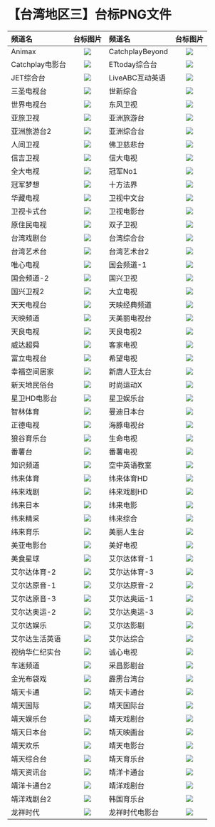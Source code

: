 # 【台湾地区三】台标PNG文件
|频道名|台标图片|频道名|台标图片|
|:---|:---:|:---|:---:|
|Animax|<img src="https://raw.githubusercontent.com/xiaolvdouya/TV-LOGO/refs/heads/main/%E5%8F%B0%E6%B9%BE%E4%BA%8C/Animax.png">|CatchplayBeyond|<img src="https://raw.githubusercontent.com/xiaolvdouya/TV-LOGO/refs/heads/main/%E5%8F%B0%E6%B9%BE%E4%BA%8C/CatchplayBeyond.png">|
|Catchplay电影台|<img src="https://raw.githubusercontent.com/xiaolvdouya/TV-LOGO/refs/heads/main/%E5%8F%B0%E6%B9%BE%E4%BA%8C/Catchplay电影台.png">|ETtoday综合台|<img src="https://raw.githubusercontent.com/xiaolvdouya/TV-LOGO/refs/heads/main/%E5%8F%B0%E6%B9%BE%E4%BA%8C/ETtoday综合台.png">|
|JET综合台|<img src="https://raw.githubusercontent.com/xiaolvdouya/TV-LOGO/refs/heads/main/%E5%8F%B0%E6%B9%BE%E4%BA%8C/JET综合台.png">|LiveABC互动英语|<img src="https://raw.githubusercontent.com/xiaolvdouya/TV-LOGO/refs/heads/main/%E5%8F%B0%E6%B9%BE%E4%BA%8C/LiveABC互动英语.png">|
|三圣电视台|<img src="https://raw.githubusercontent.com/xiaolvdouya/TV-LOGO/refs/heads/main/%E5%8F%B0%E6%B9%BE%E4%BA%8C/三圣电视台.png">|世新综合|<img src="https://raw.githubusercontent.com/xiaolvdouya/TV-LOGO/refs/heads/main/%E5%8F%B0%E6%B9%BE%E4%BA%8C/世新综合.png">|
|世界电视台|<img src="https://raw.githubusercontent.com/xiaolvdouya/TV-LOGO/refs/heads/main/%E5%8F%B0%E6%B9%BE%E4%BA%8C/世界电视台.png">|东风卫视|<img src="https://raw.githubusercontent.com/xiaolvdouya/TV-LOGO/refs/heads/main/%E5%8F%B0%E6%B9%BE%E4%BA%8C/东风卫视.png">|
|亚旅卫视|<img src="https://raw.githubusercontent.com/xiaolvdouya/TV-LOGO/refs/heads/main/%E5%8F%B0%E6%B9%BE%E4%BA%8C/亚旅卫视.png">|亚洲旅游台|<img src="https://raw.githubusercontent.com/xiaolvdouya/TV-LOGO/refs/heads/main/%E5%8F%B0%E6%B9%BE%E4%BA%8C/亚洲旅游台.png">|
|亚洲旅游台2|<img src="https://raw.githubusercontent.com/xiaolvdouya/TV-LOGO/refs/heads/main/%E5%8F%B0%E6%B9%BE%E4%BA%8C/亚洲旅游台2.png">|亚洲综合台|<img src="https://raw.githubusercontent.com/xiaolvdouya/TV-LOGO/refs/heads/main/%E5%8F%B0%E6%B9%BE%E4%BA%8C/亚洲综合台.png">|
|人间卫视|<img src="https://raw.githubusercontent.com/xiaolvdouya/TV-LOGO/refs/heads/main/%E5%8F%B0%E6%B9%BE%E4%BA%8C/人间卫视.png">|佛卫慈悲台|<img src="https://raw.githubusercontent.com/xiaolvdouya/TV-LOGO/refs/heads/main/%E5%8F%B0%E6%B9%BE%E4%BA%8C/佛卫慈悲台.png">|
|信吉卫视|<img src="https://raw.githubusercontent.com/xiaolvdouya/TV-LOGO/refs/heads/main/%E5%8F%B0%E6%B9%BE%E4%BA%8C/信吉卫视.png">|信大电视|<img src="https://raw.githubusercontent.com/xiaolvdouya/TV-LOGO/refs/heads/main/%E5%8F%B0%E6%B9%BE%E4%BA%8C/信大电视.png">|
|全大电视|<img src="https://raw.githubusercontent.com/xiaolvdouya/TV-LOGO/refs/heads/main/%E5%8F%B0%E6%B9%BE%E4%BA%8C/全大电视.png">|冠军No1|<img src="https://raw.githubusercontent.com/xiaolvdouya/TV-LOGO/refs/heads/main/%E5%8F%B0%E6%B9%BE%E4%BA%8C/冠军No1.png">|
|冠军梦想|<img src="https://raw.githubusercontent.com/xiaolvdouya/TV-LOGO/refs/heads/main/%E5%8F%B0%E6%B9%BE%E4%BA%8C/冠军梦想.png">|十方法界|<img src="https://raw.githubusercontent.com/xiaolvdouya/TV-LOGO/refs/heads/main/%E5%8F%B0%E6%B9%BE%E4%BA%8C/十方法界.png">|
|华藏电视|<img src="https://raw.githubusercontent.com/xiaolvdouya/TV-LOGO/refs/heads/main/%E5%8F%B0%E6%B9%BE%E4%BA%8C/华藏电视.png">|卫视中文台|<img src="https://raw.githubusercontent.com/xiaolvdouya/TV-LOGO/refs/heads/main/%E5%8F%B0%E6%B9%BE%E4%BA%8C/卫视中文台.png">|
|卫视卡式台|<img src="https://raw.githubusercontent.com/xiaolvdouya/TV-LOGO/refs/heads/main/%E5%8F%B0%E6%B9%BE%E4%BA%8C/卫视卡式台.png">|卫视电影台|<img src="https://raw.githubusercontent.com/xiaolvdouya/TV-LOGO/refs/heads/main/%E5%8F%B0%E6%B9%BE%E4%BA%8C/卫视电影台.png">|
|原住民电视|<img src="https://raw.githubusercontent.com/xiaolvdouya/TV-LOGO/refs/heads/main/%E5%8F%B0%E6%B9%BE%E4%BA%8C/原住民电视.png">|双子卫视|<img src="https://raw.githubusercontent.com/xiaolvdouya/TV-LOGO/refs/heads/main/%E5%8F%B0%E6%B9%BE%E4%BA%8C/双子卫视.png">|
|台湾戏剧台|<img src="https://raw.githubusercontent.com/xiaolvdouya/TV-LOGO/refs/heads/main/%E5%8F%B0%E6%B9%BE%E4%BA%8C/台湾戏剧台.png">|台湾综合台|<img src="https://raw.githubusercontent.com/xiaolvdouya/TV-LOGO/refs/heads/main/%E5%8F%B0%E6%B9%BE%E4%BA%8C/台湾综合台.png">|
|台湾艺术台|<img src="https://raw.githubusercontent.com/xiaolvdouya/TV-LOGO/refs/heads/main/%E5%8F%B0%E6%B9%BE%E4%BA%8C/台湾艺术台.png">|台湾艺术台2|<img src="https://raw.githubusercontent.com/xiaolvdouya/TV-LOGO/refs/heads/main/%E5%8F%B0%E6%B9%BE%E4%BA%8C/台湾艺术台2.png">|
|唯心电视|<img src="https://raw.githubusercontent.com/xiaolvdouya/TV-LOGO/refs/heads/main/%E5%8F%B0%E6%B9%BE%E4%BA%8C/唯心电视.png">|国会频道-1|<img src="https://raw.githubusercontent.com/xiaolvdouya/TV-LOGO/refs/heads/main/%E5%8F%B0%E6%B9%BE%E4%BA%8C/国会频道-1.png">|
|国会频道-2|<img src="https://raw.githubusercontent.com/xiaolvdouya/TV-LOGO/refs/heads/main/%E5%8F%B0%E6%B9%BE%E4%BA%8C/国会频道-2.png">|国兴卫视|<img src="https://raw.githubusercontent.com/xiaolvdouya/TV-LOGO/refs/heads/main/%E5%8F%B0%E6%B9%BE%E4%BA%8C/国兴卫视.png">|
|国兴卫视2|<img src="https://raw.githubusercontent.com/xiaolvdouya/TV-LOGO/refs/heads/main/%E5%8F%B0%E6%B9%BE%E4%BA%8C/国兴卫视2.png">|大立电视|<img src="https://raw.githubusercontent.com/xiaolvdouya/TV-LOGO/refs/heads/main/%E5%8F%B0%E6%B9%BE%E4%BA%8C/大立电视.png">|
|天天电视台|<img src="https://raw.githubusercontent.com/xiaolvdouya/TV-LOGO/refs/heads/main/%E5%8F%B0%E6%B9%BE%E4%BA%8C/天天电视台.png">|天映经典频道|<img src="https://raw.githubusercontent.com/xiaolvdouya/TV-LOGO/refs/heads/main/%E5%8F%B0%E6%B9%BE%E4%BA%8C/天映经典频道.png">|
|天映频道|<img src="https://raw.githubusercontent.com/xiaolvdouya/TV-LOGO/refs/heads/main/%E5%8F%B0%E6%B9%BE%E4%BA%8C/天映频道.png">|天美丽电视台|<img src="https://raw.githubusercontent.com/xiaolvdouya/TV-LOGO/refs/heads/main/%E5%8F%B0%E6%B9%BE%E4%BA%8C/天美丽电视台.png">|
|天良电视|<img src="https://raw.githubusercontent.com/xiaolvdouya/TV-LOGO/refs/heads/main/%E5%8F%B0%E6%B9%BE%E4%BA%8C/天良电视.png">|天良电视2|<img src="https://raw.githubusercontent.com/xiaolvdouya/TV-LOGO/refs/heads/main/%E5%8F%B0%E6%B9%BE%E4%BA%8C/天良电视2.png">|
|威达超舜|<img src="https://raw.githubusercontent.com/xiaolvdouya/TV-LOGO/refs/heads/main/%E5%8F%B0%E6%B9%BE%E4%BA%8C/威达超舜.png">|客家电视|<img src="https://raw.githubusercontent.com/xiaolvdouya/TV-LOGO/refs/heads/main/%E5%8F%B0%E6%B9%BE%E4%BA%8C/客家电视.png">|
|富立电视台|<img src="https://raw.githubusercontent.com/xiaolvdouya/TV-LOGO/refs/heads/main/%E5%8F%B0%E6%B9%BE%E4%BA%8C/富立电视台.png">|希望电视|<img src="https://raw.githubusercontent.com/xiaolvdouya/TV-LOGO/refs/heads/main/%E5%8F%B0%E6%B9%BE%E4%BA%8C/希望电视.png">|
|幸福空间居家|<img src="https://raw.githubusercontent.com/xiaolvdouya/TV-LOGO/refs/heads/main/%E5%8F%B0%E6%B9%BE%E4%BA%8C/幸福空间居家.png">|新唐人亚太台|<img src="https://raw.githubusercontent.com/xiaolvdouya/TV-LOGO/refs/heads/main/%E5%8F%B0%E6%B9%BE%E4%BA%8C/新唐人亚太台.png">|
|新天地民俗台|<img src="https://raw.githubusercontent.com/xiaolvdouya/TV-LOGO/refs/heads/main/%E5%8F%B0%E6%B9%BE%E4%BA%8C/新天地民俗台.png">|时尚运动X|<img src="https://raw.githubusercontent.com/xiaolvdouya/TV-LOGO/refs/heads/main/%E5%8F%B0%E6%B9%BE%E4%BA%8C/时尚运动X.png">|
|星卫HD电影台|<img src="https://raw.githubusercontent.com/xiaolvdouya/TV-LOGO/refs/heads/main/%E5%8F%B0%E6%B9%BE%E4%BA%8C/星卫HD电影台.png">|星卫娱乐台|<img src="https://raw.githubusercontent.com/xiaolvdouya/TV-LOGO/refs/heads/main/%E5%8F%B0%E6%B9%BE%E4%BA%8C/星卫娱乐台.png">|
|智林体育|<img src="https://raw.githubusercontent.com/xiaolvdouya/TV-LOGO/refs/heads/main/%E5%8F%B0%E6%B9%BE%E4%BA%8C/智林体育.png">|曼迪日本台|<img src="https://raw.githubusercontent.com/xiaolvdouya/TV-LOGO/refs/heads/main/%E5%8F%B0%E6%B9%BE%E4%BA%8C/曼迪日本台.png">|
|正德电视|<img src="https://raw.githubusercontent.com/xiaolvdouya/TV-LOGO/refs/heads/main/%E5%8F%B0%E6%B9%BE%E4%BA%8C/正德电视.png">|海豚电视台|<img src="https://raw.githubusercontent.com/xiaolvdouya/TV-LOGO/refs/heads/main/%E5%8F%B0%E6%B9%BE%E4%BA%8C/海豚电视台.png">|
|狼谷育乐台|<img src="https://raw.githubusercontent.com/xiaolvdouya/TV-LOGO/refs/heads/main/%E5%8F%B0%E6%B9%BE%E4%BA%8C/狼谷育乐台.png">|生命电视|<img src="https://raw.githubusercontent.com/xiaolvdouya/TV-LOGO/refs/heads/main/%E5%8F%B0%E6%B9%BE%E4%BA%8C/生命电视.png">|
|番薯台|<img src="https://raw.githubusercontent.com/xiaolvdouya/TV-LOGO/refs/heads/main/%E5%8F%B0%E6%B9%BE%E4%BA%8C/番薯台.png">|番薯电视|<img src="https://raw.githubusercontent.com/xiaolvdouya/TV-LOGO/refs/heads/main/%E5%8F%B0%E6%B9%BE%E4%BA%8C/番薯电视.png">|
|知识频道|<img src="https://raw.githubusercontent.com/xiaolvdouya/TV-LOGO/refs/heads/main/%E5%8F%B0%E6%B9%BE%E4%BA%8C/知识频道.png">|空中英语教室|<img src="https://raw.githubusercontent.com/xiaolvdouya/TV-LOGO/refs/heads/main/%E5%8F%B0%E6%B9%BE%E4%BA%8C/空中英语教室.png">|
|纬来体育|<img src="https://raw.githubusercontent.com/xiaolvdouya/TV-LOGO/refs/heads/main/%E5%8F%B0%E6%B9%BE%E4%BA%8C/纬来体育.png">|纬来体育HD|<img src="https://raw.githubusercontent.com/xiaolvdouya/TV-LOGO/refs/heads/main/%E5%8F%B0%E6%B9%BE%E4%BA%8C/纬来体育HD.png">|
|纬来戏剧|<img src="https://raw.githubusercontent.com/xiaolvdouya/TV-LOGO/refs/heads/main/%E5%8F%B0%E6%B9%BE%E4%BA%8C/纬来戏剧.png">|纬来戏剧HD|<img src="https://raw.githubusercontent.com/xiaolvdouya/TV-LOGO/refs/heads/main/%E5%8F%B0%E6%B9%BE%E4%BA%8C/纬来戏剧HD.png">|
|纬来日本|<img src="https://raw.githubusercontent.com/xiaolvdouya/TV-LOGO/refs/heads/main/%E5%8F%B0%E6%B9%BE%E4%BA%8C/纬来日本.png">|纬来电影|<img src="https://raw.githubusercontent.com/xiaolvdouya/TV-LOGO/refs/heads/main/%E5%8F%B0%E6%B9%BE%E4%BA%8C/纬来电影.png">|
|纬来精采|<img src="https://raw.githubusercontent.com/xiaolvdouya/TV-LOGO/refs/heads/main/%E5%8F%B0%E6%B9%BE%E4%BA%8C/纬来精采.png">|纬来综合|<img src="https://raw.githubusercontent.com/xiaolvdouya/TV-LOGO/refs/heads/main/%E5%8F%B0%E6%B9%BE%E4%BA%8C/纬来综合.png">|
|纬来育乐|<img src="https://raw.githubusercontent.com/xiaolvdouya/TV-LOGO/refs/heads/main/%E5%8F%B0%E6%B9%BE%E4%BA%8C/纬来育乐.png">|美丽人生台|<img src="https://raw.githubusercontent.com/xiaolvdouya/TV-LOGO/refs/heads/main/%E5%8F%B0%E6%B9%BE%E4%BA%8C/美丽人生台.png">|
|美亚电影台|<img src="https://raw.githubusercontent.com/xiaolvdouya/TV-LOGO/refs/heads/main/%E5%8F%B0%E6%B9%BE%E4%BA%8C/美亚电影台.png">|美好电视|<img src="https://raw.githubusercontent.com/xiaolvdouya/TV-LOGO/refs/heads/main/%E5%8F%B0%E6%B9%BE%E4%BA%8C/美好电视.png">|
|美食星球|<img src="https://raw.githubusercontent.com/xiaolvdouya/TV-LOGO/refs/heads/main/%E5%8F%B0%E6%B9%BE%E4%BA%8C/美食星球.png">|艾尔达体育-1|<img src="https://raw.githubusercontent.com/xiaolvdouya/TV-LOGO/refs/heads/main/%E5%8F%B0%E6%B9%BE%E4%BA%8C/艾尔达体育-1.png">|
|艾尔达体育-2|<img src="https://raw.githubusercontent.com/xiaolvdouya/TV-LOGO/refs/heads/main/%E5%8F%B0%E6%B9%BE%E4%BA%8C/艾尔达体育-2.png">|艾尔达体育-3|<img src="https://raw.githubusercontent.com/xiaolvdouya/TV-LOGO/refs/heads/main/%E5%8F%B0%E6%B9%BE%E4%BA%8C/艾尔达体育-3.png">|
|艾尔达原音-1|<img src="https://raw.githubusercontent.com/xiaolvdouya/TV-LOGO/refs/heads/main/%E5%8F%B0%E6%B9%BE%E4%BA%8C/艾尔达原音-1.png">|艾尔达原音-2|<img src="https://raw.githubusercontent.com/xiaolvdouya/TV-LOGO/refs/heads/main/%E5%8F%B0%E6%B9%BE%E4%BA%8C/艾尔达原音-2.png">|
|艾尔达原音-3|<img src="https://raw.githubusercontent.com/xiaolvdouya/TV-LOGO/refs/heads/main/%E5%8F%B0%E6%B9%BE%E4%BA%8C/艾尔达原音-3.png">|艾尔达奥运-1|<img src="https://raw.githubusercontent.com/xiaolvdouya/TV-LOGO/refs/heads/main/%E5%8F%B0%E6%B9%BE%E4%BA%8C/艾尔达奥运-1.png">|
|艾尔达奥运-2|<img src="https://raw.githubusercontent.com/xiaolvdouya/TV-LOGO/refs/heads/main/%E5%8F%B0%E6%B9%BE%E4%BA%8C/艾尔达奥运-2.png">|艾尔达奥运-3|<img src="https://raw.githubusercontent.com/xiaolvdouya/TV-LOGO/refs/heads/main/%E5%8F%B0%E6%B9%BE%E4%BA%8C/艾尔达奥运-3.png">|
|艾尔达娱乐|<img src="https://raw.githubusercontent.com/xiaolvdouya/TV-LOGO/refs/heads/main/%E5%8F%B0%E6%B9%BE%E4%BA%8C/艾尔达娱乐.png">|艾尔达影剧|<img src="https://raw.githubusercontent.com/xiaolvdouya/TV-LOGO/refs/heads/main/%E5%8F%B0%E6%B9%BE%E4%BA%8C/艾尔达影剧.png">|
|艾尔达生活英语|<img src="https://raw.githubusercontent.com/xiaolvdouya/TV-LOGO/refs/heads/main/%E5%8F%B0%E6%B9%BE%E4%BA%8C/艾尔达生活英语.png">|艾尔达综合|<img src="https://raw.githubusercontent.com/xiaolvdouya/TV-LOGO/refs/heads/main/%E5%8F%B0%E6%B9%BE%E4%BA%8C/艾尔达综合.png">|
|视纳华仁纪实台|<img src="https://raw.githubusercontent.com/xiaolvdouya/TV-LOGO/refs/heads/main/%E5%8F%B0%E6%B9%BE%E4%BA%8C/视纳华仁纪实台.png">|诚心电视|<img src="https://raw.githubusercontent.com/xiaolvdouya/TV-LOGO/refs/heads/main/%E5%8F%B0%E6%B9%BE%E4%BA%8C/诚心电视.png">|
|车迷频道|<img src="https://raw.githubusercontent.com/xiaolvdouya/TV-LOGO/refs/heads/main/%E5%8F%B0%E6%B9%BE%E4%BA%8C/车迷频道.png">|采昌影剧台|<img src="https://raw.githubusercontent.com/xiaolvdouya/TV-LOGO/refs/heads/main/%E5%8F%B0%E6%B9%BE%E4%BA%8C/采昌影剧台.png">|
|金光布袋戏|<img src="https://raw.githubusercontent.com/xiaolvdouya/TV-LOGO/refs/heads/main/%E5%8F%B0%E6%B9%BE%E4%BA%8C/金光布袋戏.png">|霹雳台湾台|<img src="https://raw.githubusercontent.com/xiaolvdouya/TV-LOGO/refs/heads/main/%E5%8F%B0%E6%B9%BE%E4%BA%8C/霹雳台湾台.png">|
|靖天卡通|<img src="https://raw.githubusercontent.com/xiaolvdouya/TV-LOGO/refs/heads/main/%E5%8F%B0%E6%B9%BE%E4%BA%8C/靖天卡通.png">|靖天卡通台|<img src="https://raw.githubusercontent.com/xiaolvdouya/TV-LOGO/refs/heads/main/%E5%8F%B0%E6%B9%BE%E4%BA%8C/靖天卡通台.png">|
|靖天国际|<img src="https://raw.githubusercontent.com/xiaolvdouya/TV-LOGO/refs/heads/main/%E5%8F%B0%E6%B9%BE%E4%BA%8C/靖天国际.png">|靖天国际台|<img src="https://raw.githubusercontent.com/xiaolvdouya/TV-LOGO/refs/heads/main/%E5%8F%B0%E6%B9%BE%E4%BA%8C/靖天国际台.png">|
|靖天娱乐台|<img src="https://raw.githubusercontent.com/xiaolvdouya/TV-LOGO/refs/heads/main/%E5%8F%B0%E6%B9%BE%E4%BA%8C/靖天娱乐台.png">|靖天戏剧台|<img src="https://raw.githubusercontent.com/xiaolvdouya/TV-LOGO/refs/heads/main/%E5%8F%B0%E6%B9%BE%E4%BA%8C/靖天戏剧台.png">|
|靖天日本台|<img src="https://raw.githubusercontent.com/xiaolvdouya/TV-LOGO/refs/heads/main/%E5%8F%B0%E6%B9%BE%E4%BA%8C/靖天日本台.png">|靖天映画台|<img src="https://raw.githubusercontent.com/xiaolvdouya/TV-LOGO/refs/heads/main/%E5%8F%B0%E6%B9%BE%E4%BA%8C/靖天映画台.png">|
|靖天欢乐|<img src="https://raw.githubusercontent.com/xiaolvdouya/TV-LOGO/refs/heads/main/%E5%8F%B0%E6%B9%BE%E4%BA%8C/靖天欢乐.png">|靖天电影台|<img src="https://raw.githubusercontent.com/xiaolvdouya/TV-LOGO/refs/heads/main/%E5%8F%B0%E6%B9%BE%E4%BA%8C/靖天电影台.png">|
|靖天综合台|<img src="https://raw.githubusercontent.com/xiaolvdouya/TV-LOGO/refs/heads/main/%E5%8F%B0%E6%B9%BE%E4%BA%8C/靖天综合台.png">|靖天育乐台|<img src="https://raw.githubusercontent.com/xiaolvdouya/TV-LOGO/refs/heads/main/%E5%8F%B0%E6%B9%BE%E4%BA%8C/靖天育乐台.png">|
|靖天资讯台|<img src="https://raw.githubusercontent.com/xiaolvdouya/TV-LOGO/refs/heads/main/%E5%8F%B0%E6%B9%BE%E4%BA%8C/靖天资讯台.png">|靖洋卡通台|<img src="https://raw.githubusercontent.com/xiaolvdouya/TV-LOGO/refs/heads/main/%E5%8F%B0%E6%B9%BE%E4%BA%8C/靖洋卡通台.png">|
|靖洋卡通台2|<img src="https://raw.githubusercontent.com/xiaolvdouya/TV-LOGO/refs/heads/main/%E5%8F%B0%E6%B9%BE%E4%BA%8C/靖洋卡通台2.png">|靖洋戏剧台|<img src="https://raw.githubusercontent.com/xiaolvdouya/TV-LOGO/refs/heads/main/%E5%8F%B0%E6%B9%BE%E4%BA%8C/靖洋戏剧台.png">|
|靖洋戏剧台2|<img src="https://raw.githubusercontent.com/xiaolvdouya/TV-LOGO/refs/heads/main/%E5%8F%B0%E6%B9%BE%E4%BA%8C/靖洋戏剧台2.png">|韩国育乐台|<img src="https://raw.githubusercontent.com/xiaolvdouya/TV-LOGO/refs/heads/main/%E5%8F%B0%E6%B9%BE%E4%BA%8C/韩国育乐台.png">|
|龙祥时代|<img src="https://raw.githubusercontent.com/xiaolvdouya/TV-LOGO/refs/heads/main/%E5%8F%B0%E6%B9%BE%E4%BA%8C/龙祥时代.png">|龙祥时代电影台|<img src="https://raw.githubusercontent.com/xiaolvdouya/TV-LOGO/refs/heads/main/%E5%8F%B0%E6%B9%BE%E4%BA%8C/龙祥时代电影台.png">|

